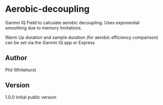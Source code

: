 # Aerobic-decoupling

Garmin IQ Field to calculate aerobic decoupling.  Uses exponential smoothing due to memory limitations.

Warm Up duration and sample duration (for aerobic efficiency comparison) can be set via the Garmin IQ app or Express

## Author

Phil Whitehurst

## Version

1.0.0 Initial public version
